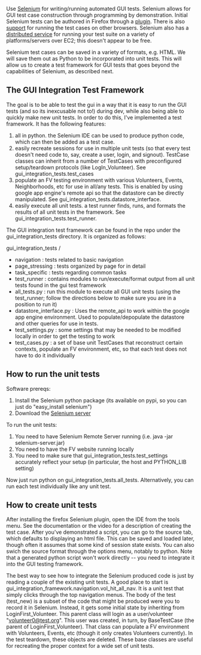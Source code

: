 Use [Selenium](http://seleniumhq.org/) for writing/running automated GUI tests. Selenium allows for GUI test case construction through programming by demonstration. Initial Selenium tests can be authored in Firefox through a [plugin](http://seleniumhq.org/projects/ide/). There is also [support](http://seleniumhq.org/projects/remote-control/) for running the test cases on other browsers. Selenium also has a [distributed service](http://selenium-grid.seleniumhq.org/) for running your test suite on a variety of platforms/servers over EC2; this doesn't appear to be free.

Selenium test cases can be saved in a variety of formats, e.g. HTML. We will save them out as Python to be incorporated into unit tests. This will allow us to create a test framework for GUI tests that goes beyond the capabilities of Selenium, as described next.

## The GUI Integration Test Framework ##

The goal is to be able to test the gui in a way that it is easy to run the GUI tests (and so its inexcusable not to!) during dev, while also being able to quickly make new unit tests. In order to do this, I've implemented a test framework. It has the following features:
  1. all in python. the Selenium IDE can be used to produce python code, which can then be added as a test case.
  1. easily recreate sessions for use in multiple unit tests (so that every test doesn't need code to, say, create a user, login, and signout). TestCase classes can inherit from a number of TestCases with preconfigured setup/teardown protocols (like LogIn\_Volunteer). See gui\_integration\_tests.test\_cases
  1. populate an FV testing environment with various Volunteers, Events, Neighborhoods, etc for use in all/any tests. This is enabled by using google app engine's remote api so that the datastore can be directly manipulated. See gui\_integration\_tests.datastore\_interface.
  1. easily execute all unit tests. a test runner finds, runs, and formats the results of all unit tests in the framework. See gui\_integration\_tests.test\_runner.

The GUI integration test framework can be found in the repo under the gui\_integration\_tests directory. It is organized as follows:

gui\_integration\_tests /
  * navigation   :   tests related to basic navigation
  * page\_stressing  :  tests organized by page for in detail
  * task\_specific  :  tests regarding common tasks
  * test\_runner  :   contains modules to run/execute/format output from all unit tests found in the gui test framework
  * all\_tests.py  :  run this module to execute all GUI unit tests (using the test\_runner; follow the directions below to make sure you are in a position to run it)
  * datastore\_interface.py  :   Uses the remote\_api to work within the google app engine environment. Used to populate/depopulate the datastore and other queries for use in tests.
  * test\_settings.py  :  some settings that may be needed to be modified locally in order to get the testing to work
  * test\_cases.py   :   a set of base unit TestCases that reconstruct certain contexts, populate an FV environment, etc, so that each test does not have to do it individually

## How to run the unit tests ##

Software prereqs:
  1. Install the Selenium python package (its available on pypi, so you can just do "easy\_install selenium")
  1. Download the [Selenium server](http://seleniumhq.org/projects/remote-control/)

To run the unit tests:
  1. You need to have Selenium Remote Server running (i.e. java -jar selenium-server.jar)
  1. You need to have the FV website running locally
  1. You need to make sure that gui\_integration\_tests.test\_settings accurately reflect your setup (in particular, the host and PYTHON\_LIB setting)

Now just run python on gui\_integration\_tests.all\_tests. Alternatively, you can run each test individually like any unit test.

## How to create unit tests ##

After installing the firefox Selenium plugin, open the IDE from the tools menu. See the documentation or the video for a description of creating the test case. After you've demonstrated a script, you can go to the source tab, which defaults to displaying an html file. This can be saved and loaded later, though often it assumes that some kind of session state exists. You can also swich the source format through the options menu, notably to python. Note that a generated python script won't work directly -- you need to integrate it into the GUI testing framework.

The best way to see how to integrate the Selenium produced code is just by reading a couple of the existing unit tests. A good place to start is gui\_integration\_framework.navigation.vol\_hit\_all\_nav. It is a unit test that simply clicks through the top navigation menus. The body of the test (test\_new) is a subset of the code that might be produced were you to record it in Selenium. Instead, it gets some initial state by inheriting from LoginFirst\_Volunteer. This parent class will login as a user/volunteer "volunteer0@test.org". This user was created, in turn, by BaseTestCase (the parent of LoginFirst\_Volunteer). That class can populate a FV environment with Volunteers, Events, etc (though it only creates Volunteers currently). In the test teardown, these objects are deleted. These base classes are useful for recreating the proper context for a wide set of unit tests.